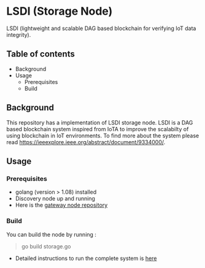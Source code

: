 # LSDI (Storage Node)

LSDI (lightweight and scalable DAG based blockchain for verifying IoT data integrity).


## Table of contents
- Background
- Usage
    - Prerequisites
    - Build

## Background

This repository has a implementation of LSDI storage node. LSDI is a DAG based blockchain system inspired from IoTA to improve the scalabilty of using blockchain in IoT environments. To find more about the system please read https://ieeexplore.ieee.org/abstract/document/9334000/.

## Usage

### Prerequisites

- golang (version > 1.08) installed
- Discovery node up and running
- Here is the [gateway node repository](https://github.com/srinivasboga7/LSDI_GW)

### Build

You can build the node by running :
> go build storage.go

- Detailed instructions to run the complete system is [here](https://docs.google.com/document/d/1d1XgUyclQzoNh-tGMhnTrxbjGm4oyc-V916PS11_baw/edit?usp=sharing)

